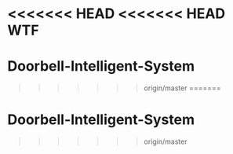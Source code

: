 <<<<<<< HEAD
<<<<<<< HEAD
WTF
=======
# Doorbell-Intelligent-System
>>>>>>> origin/master
=======
# Doorbell-Intelligent-System
>>>>>>> origin/master
